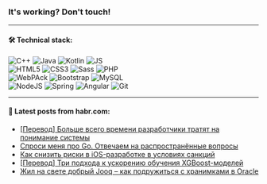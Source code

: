 ### It's working? Don't touch!

---

#### 🛠️ Technical stack:

![C++](https://img.shields.io/badge/C++-informational?logo=c%2B%2B&style=flat&logoColor=white&color=9C033A)
![Java](https://img.shields.io/badge/Java-informational?logo=java&style=flat&logoColor=white&color=007396)
![Kotlin](https://img.shields.io/badge/Kotlin-informational?logo=Kotlin&style=flat&logoColor=white&color=0095D5)
![JS](https://img.shields.io/badge/JS-informational?logo=javaScript&style=flat&logoColor=black&color=F7Df1E) <br>
![HTML5](https://img.shields.io/badge/HTML5-informational?logo=html5&style=flat&logoColor=white&color=E34F26)
![CSS3](https://img.shields.io/badge/CSS3-informational?logo=css3&style=flat&logoColor=white&color=157286)
![Sass](https://img.shields.io/badge/Saas-informational?logo=sass&style=flat&logoColor=white&color=hotpink)
![PHP](https://img.shields.io/badge/PHP-informational?logo=php&style=flat&logoColor=white&color=777BB4) <br>
![WebPAck](https://img.shields.io/badge/WebPack-informational?logo=webPack&style=flat&logoColor=white&color=FF6F00)
![Bootstrap](https://img.shields.io/badge/Bootstrap-informational?logo=Bootstrap&style=flat&logoColor=white&color=7952B3)
![MySQL](https://img.shields.io/badge/MySQL-informational?logo=MySQL&style=flat&logoColor=white&color=00f) <br>
![NodeJS](https://img.shields.io/badge/NodeJS-informational?logo=node.js&style=flat&logoColor=white&color=43853D)
![Spring](https://img.shields.io/badge/Spring-informational?logo=Spring&style=flat&logoColor=white&color=0A9EDC)
![Angular](https://img.shields.io/badge/Vue-informational?logo=vue.js&style=flat&logoColor=white&color=red)
![Git](https://img.shields.io/badge/Git-informational?logo=git&style=flat&logoColor=white&color=darkorange)

___

#### 💬 Latest posts from habr.com:

<!-- BLOG-POST-LIST:START -->
- [[Перевод] Больше всего времени разработчики тратят на понимание системы](https://habr.com/ru/post/665310/?utm_source=habrahabr&utm_medium=rss&utm_campaign=665310)
- [Спроси меня про Go. Отвечаем на распространённые вопросы](https://habr.com/ru/post/665390/?utm_source=habrahabr&utm_medium=rss&utm_campaign=665390)
- [Как снизить риски в iOS-разработке в условиях санкций](https://habr.com/ru/post/665374/?utm_source=habrahabr&utm_medium=rss&utm_campaign=665374)
- [[Перевод] Три подхода к ускорению обучения XGBoost-моделей](https://habr.com/ru/post/665278/?utm_source=habrahabr&utm_medium=rss&utm_campaign=665278)
- [Жил на свете добрый Jooq – как подружиться с хранимками в Oracle](https://habr.com/ru/post/664270/?utm_source=habrahabr&utm_medium=rss&utm_campaign=664270)
<!-- BLOG-POST-LIST:END -->
